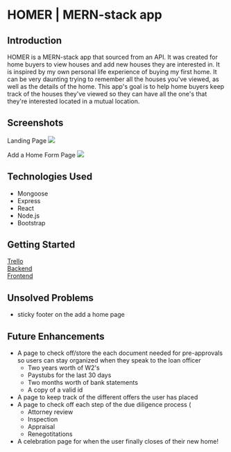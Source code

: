 # HOMER | MERN-stack app

## Introduction

HOMER is a MERN-stack app that sourced from an API. It was created for home buyers to view houses and add new houses they are interested in. It is inspired by my own personal life experience of buying my first home. It can be very daunting trying to remember all the houses you've viewed, as well as the details of the home. This app's goal is to help home buyers keep track of the houses they've viewed so they can have all the one's that they're interested located in a mutual location.

## Screenshots
Landing Page
![](https://i.imgur.com/BE9pxt5.png)

Add a Home Form Page
![](https://i.imgur.com/m6cxGbR.png)



## Technologies Used
- Mongoose
- Express
- React
- Node.js
- Bootstrap

## Getting Started


[Trello](https://trello.com/b/DfYRIZQg/project-three) \
[Backend](https://the-homer-app.herokuapp.com/homes) \
[Frontend](https://kind-wilson-948072.netlify.app/)


## Unsolved Problems

- sticky footer on the add a home page

## Future Enhancements
- A page to check off/store the each document needed for pre-approvals so users can stay organized when they speak to the loan officer
   - Two years worth of W2's
   - Paystubs for the last 30 days
   - Two months worth of bank statements
   - A copy of a valid id  
- A page to keep track of the different offers the user has placed 
- A page to check off each step of the due diligence process (
   - Attorney review  
   - Inspection
   - Appraisal
   - Renegotitations
- A celebration page for when the user finally closes of their new home!
